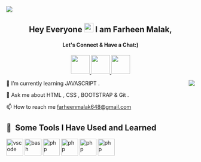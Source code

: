 <img src="https://camo.githubusercontent.com/48ec00ed4c84e771db4a1db90b56352923a8d644452a32b434d68e97006c9337/68747470733a2f2f63686b736b696c6c732e636f6d2f77702d636f6e74656e742f75706c6f6164732f323032302f30342f504e432d416e696d617465642d42616e6e6572732e676966" >
<h2 align="center">
Hey Everyone
  <img src="https://raw.githubusercontent.com/MartinHeinz/MartinHeinz/master/wave.gif" height="25px" width="25px" />
I am Farheen Malak,
</h2>
<h4 align="center">
Let's Connect & Have a Chat:)
</h4>
<p  align="center">
<a href="https://www.instagram.com/farheen_malak/">
  <img height="50" src="https://user-images.githubusercontent.com/46517096/166974368-9798f39f-1f46-499c-b14e-81f0a3f83a06.png"/>
</a>
<a href="https://mail.google.com/mail/u/0/#inbox">
  <img height="50" src="https://static-00.iconduck.com/assets.00/gmail-icon-512x511-fih5xfbp.png"/>
</a>
 <img height="50" src="https://cdn-icons-png.flaticon.com/512/174/174857.png"/>
</p>
<p>
  <img src="https://miro.medium.com/v2/resize:fit:640/format:webp/1*Erk4NawQOHkf4wSN7JmB_A.jpeg" align="right" >
🌱 I’m currently learning JAVASCRIPT .

💬 Ask me about HTML , CSS , BOOTSTRAP & Git .

📫 How to reach me farheenmalak648@gmail.com
</p>
<h2> 🚀 &nbsp;Some Tools I Have Used and Learned</h2>
<p align="left">
<img src="https://cdn.jsdelivr.net/gh/devicons/devicon/icons/vscode/vscode-original.svg" alt="vscode" width="45" height="45"/>
<img src="https://cdn.jsdelivr.net/gh/devicons/devicon/icons/bash/bash-original.svg" alt="bash" width="45" height="45"/>
<img src="https://cdn.jsdelivr.net/gh/devicons/devicon/icons/php/php-original.svg" alt="php" width="45" height="45"/>
  <img src="https://cdn-icons-png.flaticon.com/512/5968/5968292.png" alt="php" width="45" height="45"/>
    <img src="https://git-scm.com/images/logos/downloads/Git-Icon-1788C.png" alt="php" width="45" height="45"/>
    <img src="https://cdn.iconscout.com/icon/free/png-256/free-bootstrap-6-1175203.png" alt="php" width="45" height="45"/>
</p>

